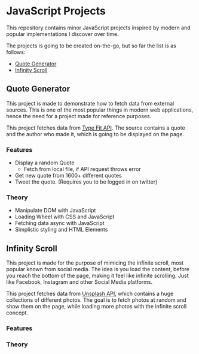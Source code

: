 # JavaScript Projects
This repository contains minor JavaScript projects inspired by modern and popular implementations I discover over time.

The projects is going to be created on-the-go, but so far the list is as follows:
* [Quote Generator](#quote-generator)
* [Infinity Scroll](#infinity-scroll)

## Quote Generator
This project is made to demonstrate how to fetch data from external sources. 
This is one of the most popular things in modern web applications, hence the need for a project made for reference purposes.

This project fetches data from [Type Fit API](https://type.fit/api/quotes). 
The source contains a quote and the author who made it, which is going to be displayed on the page.

### Features
* Display a random Quote
  * Fetch from local file, if API request throws error
* Get new quote from 1600+ different quotes
* Tweet the quote. (Requires you to be logged in on twitter)

### Theory
* Manipulate DOM with JavaScript
* Loading Wheel with CSS and JavaScript
* Fetching data async with JavaScript
* Simplistic styling and HTML Elements

## Infinity Scroll
This project is made for the purpose of mimicing the infinite scroll, most popular known from social media. 
The idea is you load the content, before you reach the bottom of the page, making it feel like infinite scrolling.
Just like Facebook, Instagram and other Social Media platforms.

This project fetches data from [Unsplash API](https://unsplash.com/documentation), which contains a huge collections of different photos. 
The goal is to fetch photos at random and show them on the page, while loading more photos with the infinite scroll concept.

### Features

### Theory
